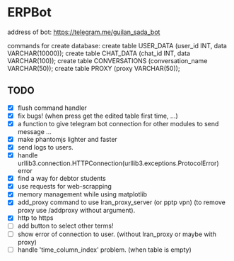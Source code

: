 # ERPBot
address of bot: https://telegram.me/guilan_sada_bot

commands for create database:
create table USER_DATA (user_id INT, data VARCHAR(10000));
create table CHAT_DATA (chat_id INT, data VARCHAR(100));
create table CONVERSATIONS (conversation_name VARCHAR(50));
create table PROXY (proxy VARCHAR(50));

## TODO

- [x] flush command handler
- [x] fix bugs! (when press get the edited table first time, ...)
- [x] a function to give telegram bot connection for other modules to send message ...
- [x] make phantomjs lighter and faster
- [x] send logs to users.
- [x] handle urllib3.connection.HTTPConnection(urllib3.exceptions.ProtocolError) error
- [x] find a way for debtor students
- [x] use requests for web-scrapping
- [x] memory management while using matplotlib
- [x] add_proxy command to use Iran_proxy_server (or pptp vpn) (to remove proxy use /addproxy without argument).
- [x] http to https
- [ ] add button to select other terms!
- [ ] show error of connection to user. (without Iran_proxy or maybe with proxy)
- [ ] handle 'time_column_index' problem. (when table is empty)